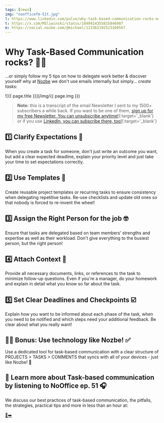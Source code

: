 ```yaml
---
tags: [news]
img: "noofficefm-51t.jpg"
l: https://www.linkedin.com/pulse/why-task-based-communication-rocks-michael-sliwinski-d8axf
t: https://x.com/MSliwinski/status/1849414355835846987
m: https://social.nozbe.com/@michael/113362192523169567
---
```


# Why Task-Based Communication rocks? 🎸✅

…or simply follow my 5 tips on how to delegate work better & discover yourself why at [Nozbe][n] we don't use emails internally but simply… *create tasks*:
<!--More-->

![{{ page.title }}](/img/{{ page.img }})

> **Note:** this is a transcript of the email Newsletter I sent to my 1500+ subscribers a while back. If you want to be one of them, [sign up for my free Newsletter. You can unsubscribe anytime!](https://michael.gratis/n){:target='_blank'} or if you use [LinkedIn, you can subscribe there, too!](https://michael.gratis/inn){:target='_blank'}

## 1️⃣ Clarify Expectations 🎯

When you create a task for someone, don't just write an outcome you want, but add a clear expected deadline, explain your priority level and just take your time to set expectations correctly.

## 2️⃣ Use Templates 📝

Create reusable project templates or recurring tasks to ensure consistency when delegating repetitive tasks. Re-use checklists and update old ones so that nobody is forced to re-invent the wheel!

## 3️⃣ Assign the Right Person for the job 🤓

Ensure that tasks are delegated based on team members’ strengths and expertise as well as their workload. Don't give everything to the busiest person, but the right person!

## 4️⃣ Attach Context 🔧

Provide all necessary documents, links, or references to the task to minimize follow-up questions. Even if you're a manager, do your homework and explain in detail what you know so far about the task.

## 5️⃣ Set Clear Deadlines and Checkpoints ☑️

Explain how you want to be informed about each phase of the task, when you need to be notified and which steps need your additional feedback. Be clear about what you really want!

## 👩‍💻 Bonus: Use technology like Nozbe! ✅

Use a dedicated tool for task-based communication with a clear structure of PROJECTS > TASKS > COMMENTS that syncs with all of your devices - just like Nozbe! 💜

## 🚀 Learn more about Task-based communication by listening to NoOffice ep. 51 🎧

We discuss our best practices of task-based communication, the pitfalls, the strategies, practical tips and more in less than an hour at:

[🔗➡️](NoOffice.fm/51)

[n]: https://michael.gratis/nozbe
[np]: https://michael.gratis/nozbepersonal
